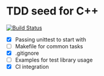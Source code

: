 # TDD seed for C++

[![Build Status](https://travis-ci.org/gesellc/tdd-seed-cpp.svg?branch=master)](https://travis-ci.org/gesellc/tdd-seed-cpp)

- [x] Passing unittest to start with
- [ ] Makefile for common tasks
- [x] .gitignore
- [ ] Examples for test library usage
- [x] CI integration
